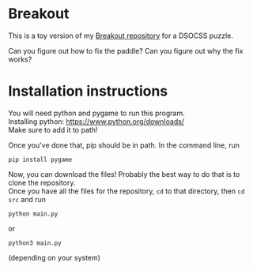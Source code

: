 # Breakout

This is a toy version of my [Breakout repository](https://github.com/ajoohuhbir/breakout-basic)
for a DSOCSS puzzle.

Can you figure out how to fix the paddle? Can you figure out why the fix works?


# Installation instructions
You will need python and pygame to run this program.  
Installing python: https://www.python.org/downloads/  
Make sure to add it to path!  

Once you've done that, pip should be in path. In the command line, run  
```
pip install pygame
```

Now, you can download the files! Probably the best way to do that is to clone the repository.   
Once you have all the files for the repository, `cd` to that directory, then `cd src` and run  

```
python main.py
```
or
```
python3 main.py
```
(depending on your system)


